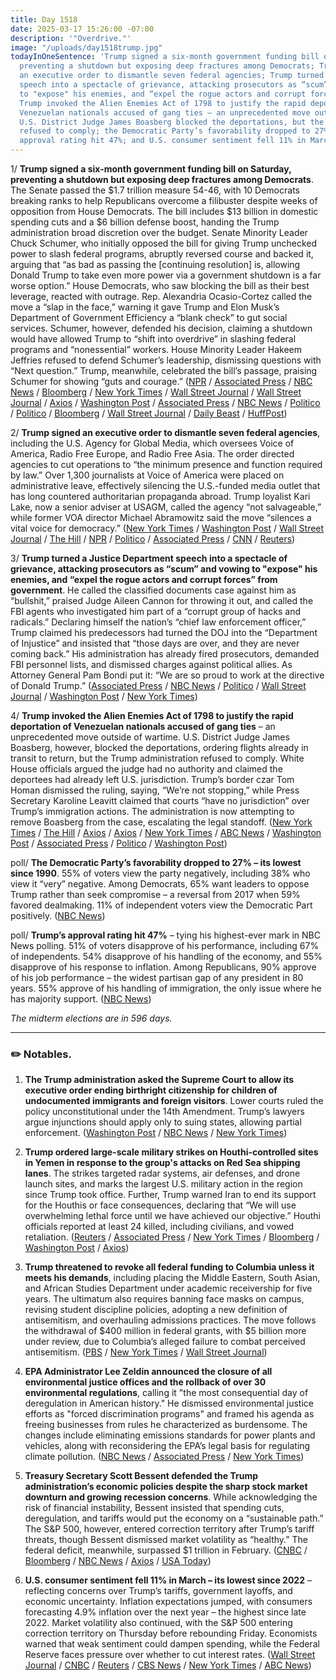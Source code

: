 ```yaml
---
title: Day 1518
date: 2025-03-17 15:26:00 -07:00
description: '"Overdrive."'
image: "/uploads/day1518trump.jpg"
todayInOneSentence: 'Trump signed a six-month government funding bill on Saturday,
  preventing a shutdown but exposing deep fractures among Democrats; Trump signed
  an executive order to dismantle seven federal agencies; Trump turned a Justice Department
  speech into a spectacle of grievance, attacking prosecutors as “scum” and vowing
  to "expose" his enemies, and “expel the rogue actors and corrupt forces” from government;
  Trump invoked the Alien Enemies Act of 1798 to justify the rapid deportation of
  Venezuelan nationals accused of gang ties – an unprecedented move outside of wartime;
  U.S. District Judge James Boasberg blocked the deportations, but the Trump administration
  refused to comply; the Democratic Party’s favorability dropped to 27% while Trump’s
  approval rating hit 47%; and U.S. consumer sentiment fell 11% in March. '
---
```


1/ **Trump signed a six-month government funding bill on Saturday, preventing a shutdown but exposing deep fractures among Democrats**. The Senate passed the $1.7 trillion measure 54-46, with 10 Democrats breaking ranks to help Republicans overcome a filibuster despite weeks of opposition from House Democrats. The bill includes $13 billion in domestic spending cuts and a $6 billion defense boost, handing the Trump administration broad discretion over the budget. Senate Minority Leader Chuck Schumer, who initially opposed the bill for giving Trump unchecked power to slash federal programs, abruptly reversed course and backed it, arguing that “as bad as passing the \[continuing resolution\] is, allowing Donald Trump to take even more power via a government shutdown is a far worse option.” House Democrats, who saw blocking the bill as their best leverage, reacted with outrage. Rep. Alexandria Ocasio-Cortez called the move a “slap in the face,” warning it gave Trump and Elon Musk’s Department of Government Efficiency a “blank check” to gut social services. Schumer, however, defended his decision, claiming a shutdown would have allowed Trump to “shift into overdrive” in slashing federal programs and “nonessential” workers. House Minority Leader Hakeem Jeffries refused to defend Schumer’s leadership, dismissing questions with “Next question.” Trump, meanwhile, celebrated the bill’s passage, praising Schumer for showing “guts and courage.” ([NPR](https://www.npr.org/2025/03/14/nx-s1-5328229/senate-spending-bill-vote-government-shutdown) / [Associated Press](https://apnews.com/article/government-shutdown-funding-59d49f0e358d0f68bba47716f37bc3a6) / [NBC News](https://www.nbcnews.com/politics/congress/senate-vote-republican-funding-bill-government-shutdown-rcna196412) / [Bloomberg](https://www.bloomberg.com/news/articles/2025-03-15/trump-signs-government-funding-bill-to-avert-federal-shutdown) / [New York Times](https://www.nytimes.com/live/2025/03/14/us/trump-government-shutdown-news) / [Wall Street Journal](https://www.wsj.com/politics/policy/government-shutdown-vote-democrats-schumer-71d05db7) / [Wall Street Journal](https://www.wsj.com/politics/policy/schumers-shutdown-u-turn-deepens-democratic-party-divide-db279a95) / [Axios](https://www.axios.com/2025/03/14/house-democrats-chuck-schumer-shutdown) / [Washington Post](https://www.washingtonpost.com/politics/2025/03/14/senate-democrats-government-shutdown-cr/) / [Associated Press](https://apnews.com/article/democrats-congress-chuck-schumer-government-funding-shutdown-43d1acea20c34ad28d848edc08ad6375) / [NBC News](https://www.nbcnews.com/politics/congress/democratic-anger-schumer-surrender-shows-partys-deep-divisions-take-tr-rcna196370) / [Politico](https://www.politico.com/news/2025/03/14/schumer-democrats-anger-shutdown-fight-00231908) / [Politico](https://www.politico.com/news/2025/03/13/chuck-schumer-surrender-shutdown-00230481) / [Bloomberg](https://www.bloomberg.com/news/articles/2025-03-14/pelosi-comes-out-against-schumer-s-government-shutdown-retreat) / [Wall Street Journal](https://www.wsj.com/politics/policy/why-schumer-broke-with-democrats-in-shutdown-fight-071f993b) / [Daily Beast](https://www.thedailybeast.com/dem-civil-war-erupts-over-government-shutdown-as-aoc-and-chuck-schumer-go-at-it/) / [HuffPost](https://www.huffpost.com/entry/nancy-pelosi-chuck-schumer-hakeem-jeffries-government-shutdown_n_67d473ece4b034e451a5db9f))

2/ **Trump signed an executive order to dismantle seven federal agencies**, including the U.S. Agency for Global Media, which oversees Voice of America, Radio Free Europe, and Radio Free Asia. The order directed agencies to cut operations to “the minimum presence and function required by law.” Over 1,300 journalists at Voice of America were placed on administrative leave, effectively silencing the U.S.-funded media outlet that has long countered authoritarian propaganda abroad. Trump loyalist Kari Lake, now a senior adviser at USAGM, called the agency “not salvageable,” while former VOA director Michael Abramowitz said the move “silences a vital voice for democracy.” ([New York Times](https://www.nytimes.com/2025/03/15/us/politics/trump-order-voice-of-america.html) / [Washington Post](https://www.washingtonpost.com/politics/2025/03/15/trump-voa-environment-executive-orders/) / [Wall Street Journal](https://www.wsj.com/politics/policy/trump-issues-executive-order-to-dismantle-several-programs-including-voice-of-america-d9676cda) / [The Hill](https://thehill.com/homenews/administration/5196704-trump-executive-order-federal-agencies-eliminate/) / [NPR](https://www.npr.org/2025/03/15/nx-s1-5329244/bloody-saturday-voiceofamerica-radio-free-asia-europe-trump-kari-lake) / [Politico](https://www.politico.com/news/2025/03/15/donald-trump-agency-cuts-00232119) / [Associated Press](https://apnews.com/article/trump-voice-of-america-cuts-3faf72e620dbc5f42e5508a2b9d8c8da) / [CNN](https://www.cnn.com/2025/03/15/media/voice-of-america-trump-cuts) / [Reuters](https://www.reuters.com/business/media-telecom/trump-signs-order-gut-voice-america-other-agencies-2025-03-15/))

3/ **Trump turned a Justice Department speech into a spectacle of grievance, attacking prosecutors as “scum” and vowing to "expose" his enemies, and “expel the rogue actors and corrupt forces” from government**. He called the classified documents case against him as “bullshit,” praised Judge Aileen Cannon for throwing it out, and called the FBI agents who investigated him part of a “corrupt group of hacks and radicals.” Declaring himself the nation’s “chief law enforcement officer,” Trump claimed his predecessors had turned the DOJ into the “Department of Injustice” and insisted that “those days are over, and they are never coming back.” His administration has already fired prosecutors, demanded FBI personnel lists, and dismissed charges against political allies. As Attorney General Pam Bondi put it: “We are so proud to work at the directive of Donald Trump.” ([Associated Press](https://apnews.com/article/trump-visits-justice-department-e9091e3721adda4d3ed39bd15119a0d4) / [NBC News](https://www.nbcnews.com/politics/justice-department/trump-calls-jailing-perceived-opponents-justice-department-speech-rcna196515) / [Politico](https://www.politico.com/news/2025/03/14/trump-doj-speech-prison-opponents-00231438) / [Wall Street Journal](https://www.wsj.com/politics/policy/trump-makes-political-show-of-force-in-justice-department-visit-df623fad) / [Washington Post](https://www.washingtonpost.com/national-security/2025/03/14/trump-justice-department-speech/) / [New York Times](https://www.nytimes.com/2025/03/14/us/politics/trump-speech-justice-department.html))

4/ **Trump invoked the Alien Enemies Act of 1798 to justify the rapid deportation of Venezuelan nationals accused of gang ties** – an unprecedented move outside of wartime. U.S. District Judge James Boasberg, however, blocked the deportations, ordering flights already in transit to return, but the Trump administration refused to comply. White House officials argued the judge had no authority and claimed the deportees had already left U.S. jurisdiction. Trump’s border czar Tom Homan dismissed the ruling, saying, “We’re not stopping,” while Press Secretary Karoline Leavitt claimed that courts “have no jurisdiction” over Trump’s immigration actions. The administration is now attempting to remove Boasberg from the case, escalating the legal standoff. ([New York Times](https://www.nytimes.com/2025/03/17/us/politics/trump-deportation-flights-hearing.html) / [The Hill](https://www.nytimes.com/2025/03/17/us/politics/trump-deportation-flights-hearing.html) / [Axios](https://www.axios.com/2025/03/17/tom-homan-deportation-flights-trump-court-order) / [Axios](https://www.axios.com/2025/03/16/trump-white-house-defy-judge-deport-venezuelans) / [New York Times](https://www.nytimes.com/2025/03/16/us/politics/trump-venezuelans-deportations-el-salvador.html) / [ABC News](https://abcnews.go.com/US/trump-admin-ignores-judges-order-bring-deportation-planes/story?id=119857181) / [Washington Post](https://www.washingtonpost.com/immigration/2025/03/16/alien-enemies-act-venezuela-el-salvador-prison/) / [Associated Press](https://apnews.com/article/trump-venezuela-el-salvador-immigration-dd4f61999f85c4dd8bcaba7d4fc7c9af) / [Politico](https://www.politico.com/news/2025/03/15/trump-deportation-lawsuit-00232121) / [Washington Post](https://www.washingtonpost.com/politics/2025/03/17/trump-court-orders-defy-deportations/))

poll/ **The Democratic Party’s favorability dropped to 27% – its lowest since 1990**. 55% of voters view the party negatively, including 38% who view it “very” negative. Among Democrats, 65% want leaders to oppose Trump rather than seek compromise – a reversal from 2017 when 59% favored dealmaking. 11% of independent voters view the Democratic Part positively. ([NBC News](https://www.nbcnews.com/politics/politics-news/democratic-party-hits-new-polling-low-voters-want-fight-trump-harder-rcna196161))

poll/ **Trump’s approval rating hit 47%** – tying his highest-ever mark in NBC News polling. 51% of voters disapprove of his performance, including 67% of independents. 54% disapprove of his handling of the economy, and 55% disapprove of his response to inflation. Among Republicans, 90% approve of his job performance – the widest partisan gap of any president in 80 years. 55% approve of his handling of immigration, the only issue where he has majority support. ([NBC News](https://www.nbcnews.com/politics/trump-administration/poll-trump-faces-early-challenges-economy-united-gop-backs-big-change-rcna195860))

*The midterm elections are in 596 days.*

---

### ✏️ Notables.

1. **The Trump administration asked the Supreme Court to allow its executive order ending birthright citizenship for children of undocumented immigrants and foreign visitors**. Lower courts ruled the policy unconstitutional under the 14th Amendment. Trump’s lawyers argue injunctions should apply only to suing states, allowing partial enforcement. ([Washington Post](https://www.washingtonpost.com/politics/2025/03/13/supreme-court-birthright-citizenship-trump/) / [NBC News](https://www.nbcnews.com/politics/supreme-court/trump-takes-plan-end-birthright-citizenship-supreme-court-rcna196314) / [New York Times](https://www.nytimes.com/2025/03/13/us/politics/trump-birthright-citizenship-supreme-court.html))

2. **Trump ordered large-scale military strikes on Houthi-controlled sites in Yemen in response to the group's attacks on Red Sea shipping lanes**. The strikes targeted radar systems, air defenses, and drone launch sites, and marks the largest U.S. military action in the region since Trump took office. Further, Trump warned Iran to end its support for the Houthis or face consequences, declaring that “We will use overwhelming lethal force until we have achieved our objective.” Houthi officials reported at least 24 killed, including civilians, and vowed retaliation. ([Reuters](https://www.reuters.com/world/middle-east/trump-launches-strikes-against-yemens-houthis-warns-iran-2025-03-15/) / [Associated Press](https://apnews.com/article/trump-yemen-houthis-rebels-attack-airstrike-11b0e080b3982542dd621338a7b18afd) / [New York Times](https://www.nytimes.com/2025/03/15/us/politics/us-attack-houthis.html) / [Bloomberg](https://www.bloomberg.com/news/articles/2025-03-15/trump-orders-military-action-against-houthi-fighters-in-yemen) / [Washington Post](https://www.washingtonpost.com/national-security/2025/03/15/trump-yemen-houthis-iran/) / [Axios](https://www.axios.com/2025/03/15/us-air-strikes-houthis-yemen))

3. **Trump threatened to revoke all federal funding to Columbia unless it meets his demands**, including placing the Middle Eastern, South Asian, and African Studies Department under academic receivership for five years. The ultimatum also requires banning face masks on campus, revising student discipline policies, adopting a new definition of antisemitism, and overhauling admissions practices. The move follows the withdrawal of $400 million in federal grants, with $5 billion more under review, due to Columbia’s alleged failure to combat perceived antisemitism. ([PBS](https://www.pbs.org/newshour/education/trump-demands-admissions-overhaul-and-control-of-academic-department-at-columbia-university) / [New York Times](https://www.nytimes.com/2025/03/13/nyregion/columbia-university-students-disciplined-hamilton-hall.html) / [Wall Street Journal](https://www.wsj.com/us-news/education/columbia-trump-federal-funding-demands-0c6f7078))

4. **EPA Administrator Lee Zeldin announced the closure of all environmental justice offices and the rollback of over 30 environmental regulations**, calling it "the most consequential day of deregulation in American history." He dismissed environmental justice efforts as "forced discrimination programs" and framed his agenda as freeing businesses from rules he characterized as burdensome. The changes include eliminating emissions standards for power plants and vehicles, along with reconsidering the EPA’s legal basis for regulating climate pollution. ([NBC News](https://www.nbcnews.com/science/environment/epa-rollback-environmental-regulations-zeldin-rcna196112) / [Associated Press](https://apnews.com/article/trump-epa-climate-zeldin-power-plants-feb184286a7a9419aefddce293362e6b) / [New York Times](https://www.nytimes.com/2025/03/11/climate/epa-closure-environmental-justice-offices.html))

5. **Treasury Secretary Scott Bessent defended the Trump administration’s economic policies despite the sharp stock market downturn and growing recession concerns**. While acknowledging the risk of financial instability, Bessent insisted that spending cuts, deregulation, and tariffs would put the economy on a “sustainable path.” The S&P 500, however, entered correction territory after Trump’s tariff threats, though Bessent dismissed market volatility as “healthy.” The federal deficit, meanwhile, surpassed $1 trillion in February. ([CNBC](https://www.cnbc.com/2025/03/16/treasury-secretary-bessent-says-white-house-is-heading-off-financial-crisis.html) / [Bloomberg](https://www.bloomberg.com/news/articles/2025-03-16/bessent-says-he-s-not-worried-about-market-corrections-healthy) / [NBC News](https://www.nbcnews.com/politics/trump-administration/treasury-scott-bessent-not-worried-stock-market-selloff-rcna196608) / [Axios](https://www.axios.com/2025/03/16/bessent-stock-market-correction-healthy) / [USA Today](https://www.usatoday.com/story/news/politics/2025/03/16/treasury-secretary-bessent-recession-no-guarantees/82468575007/))

6. **U.S. consumer sentiment fell 11% in March – its lowest since 2022** – reflecting concerns over Trump’s tariffs, government layoffs, and economic uncertainty. Inflation expectations jumped, with consumers forecasting 4.9% inflation over the next year – the highest since late 2022. Market volatility also continued, with the S&P 500 entering correction territory on Thursday before rebounding Friday. Economists warned that weak sentiment could dampen spending, while the Federal Reserve faces pressure over whether to cut interest rates. ([Wall Street Journal](https://www.wsj.com/economy/consumers/consumer-confidence-march-2025-drops-trump-trade-e7e0964d) / [CNBC](https://www.cnbc.com/2025/03/14/university-of-michigan-consumer-sentiment-survey-drops-in-march-to-57point9-worse-than-expected.html) / [Reuters](https://www.reuters.com/markets/us/us-consumer-sentiment-deteriorates-sharply-march-2025-03-14/) / [CBS News](https://www.cbsnews.com/news/consumer-sentiment-confidence-report-march-2025-tariffs-inflation-trump/) / [New York Times](https://www.nytimes.com/2025/03/14/business/inflation-consumer-sentiment.html) / [ABC News](https://abcnews.go.com/Business/consumer-sentiment-sours-amid-trade-war-recession-fears/story?id=119793665))